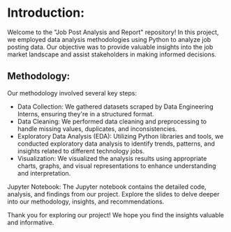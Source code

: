 
# Introduction:
Welcome to the "Job Post Analysis and Report" repository! In this project, we employed data analysis methodologies using Python to analyze job posting data. Our objective was to provide valuable insights into the job market landscape and assist stakeholders in making informed decisions.

## Methodology:
Our methodology involved several key steps:

- Data Collection: We gathered datasets scraped by Data Engineering Interns, ensuring they're in a structured format.
- Data Cleaning: We performed data cleaning and preprocessing to handle missing values, duplicates, and inconsistencies.
- Exploratory Data Analysis (EDA): Utilizing Python libraries and tools, we conducted exploratory data analysis to identify trends, patterns, and insights related to different technology jobs.
- Visualization: We visualized the analysis results using appropriate charts, graphs, and visual representations to enhance understanding and interpretation.

Jupyter Notebook:
The Jupyter notebook contains the detailed code, analysis, and findings from our project. Explore the slides to delve deeper into our methodology, insights, and recommendations.



Thank you for exploring our project! We hope you find the insights valuable and informative.


